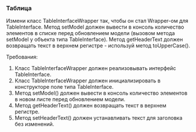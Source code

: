 
### Таблица

Измени класс TableInterfaceWrapper так, чтобы он стал Wrapper-ом для TableInterface.
Метод setModel должен вывести в консоль количество элементов в списке перед обновлением модели (вызовом метода setModel у объекта типа TableInterface).
Метод getHeaderText должен возвращать текст в верхнем регистре - используй метод toUpperCase().


Требования:
1.	Класс TableInterfaceWrapper должен реализовывать интерфейс TableInterface.
2.	Класс TableInterfaceWrapper должен инициализировать в конструкторе поле типа TableInterface.
3.	Метод setModel() должен вывести в консоль количество элементов в новом листе перед обновлением модели.
4.	Метод getHeaderText() должен возвращать текст в верхнем регистре.
5.	Метод setHeaderText() должен устанавливать текст для заголовка без изменений.


